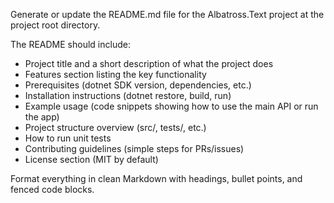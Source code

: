 Generate or update the README.md file for the Albatross.Text project at the project root directory.

The README should include:
- Project title and a short description of what the project does
- Features section listing the key functionality
- Prerequisites (dotnet SDK version, dependencies, etc.)
- Installation instructions (dotnet restore, build, run)
- Example usage (code snippets showing how to use the main API or run the app)
- Project structure overview (src/, tests/, etc.)
- How to run unit tests
- Contributing guidelines (simple steps for PRs/issues)
- License section (MIT by default)

Format everything in clean Markdown with headings, bullet points, and fenced code blocks.
